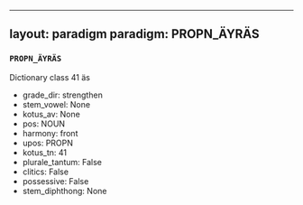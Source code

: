 
---
layout: paradigm
paradigm: PROPN_ÄYRÄS
---
### ` PROPN_ÄYRÄS `

Dictionary class 41 äs
* grade_dir: strengthen
* stem_vowel: None
* kotus_av: None
* pos: NOUN
* harmony: front
* upos: PROPN
* kotus_tn: 41
* plurale_tantum: False
* clitics: False
* possessive: False
* stem_diphthong: None
